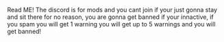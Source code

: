 Read ME!
The discord is for mods and you cant join if your just gonna stay and sit there for no reason, you are gonna get banned if your innactive, if you spam you will get 1 warning you will get up to 5 warnings and you will get banned!
